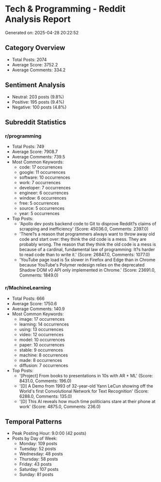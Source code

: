 # Tech & Programming - Reddit Analysis Report

Generated on: 2025-04-28 20:22:52

## Category Overview
- Total Posts: 2074
- Average Score: 3752.2
- Average Comments: 334.2

## Sentiment Analysis
- Neutral: 203 posts (9.8%)
- Positive: 195 posts (9.4%)
- Negative: 100 posts (4.8%)

## Subreddit Statistics

### r/programming
- Total Posts: 749
- Average Score: 7908.7
- Average Comments: 739.5
- Most Common Keywords:
  - code: 17 occurrences
  - google: 11 occurrences
  - software: 10 occurrences
  - work: 7 occurrences
  - developer: 7 occurrences
  - engineer: 6 occurrences
  - window: 6 occurrences
  - free: 5 occurrences
  - source: 5 occurrences
  - year: 5 occurrences
- Top Posts:
  - 'Apollo dev posts backend code to Git to disprove Reddit?s claims of scrapping and inefficiency' (Score: 45036.0, Comments: 2397.0)
  - 'There?s a reason that programmers always want to throw away old code and start over: they think the old code is a mess. They are probably wrong. The reason that they think the old code is a mess is because of a cardinal, fundamental law of programming: It?s harder to read code than to write it.' (Score: 26847.0, Comments: 1077.0)
  - 'YouTube page load is 5x slower in Firefox and Edge than in Chrome because YouTube's Polymer redesign relies on the deprecated Shadow DOM v0 API only implemented in Chrome.' (Score: 23691.0, Comments: 1849.0)

### r/MachineLearning
- Total Posts: 666
- Average Score: 1750.6
- Average Comments: 140.9
- Most Common Keywords:
  - image: 17 occurrences
  - learning: 14 occurrences
  - using: 13 occurrences
  - video: 12 occurrences
  - model: 10 occurrences
  - paper: 10 occurrences
  - stable: 9 occurrences
  - machine: 8 occurrences
  - made: 8 occurrences
  - diffusion: 7 occurrences
- Top Posts:
  - '[Project] From books to presentations in 10s with AR + ML' (Score: 8431.0, Comments: 196.0)
  - '[D] A Demo from 1993 of 32-year-old Yann LeCun showing off the World's first Convolutional Network for Text Recognition' (Score: 6288.0, Comments: 135.0)
  - '[D] This AI reveals how much time politicians stare at their phone at work' (Score: 4875.0, Comments: 236.0)

## Temporal Patterns
- Peak Posting Hour: 9.0:00 (42 posts)
- Posts by Day of Week:
  - Monday: 109 posts
  - Tuesday: 52 posts
  - Wednesday: 48 posts
  - Thursday: 58 posts
  - Friday: 43 posts
  - Saturday: 107 posts
  - Sunday: 81 posts